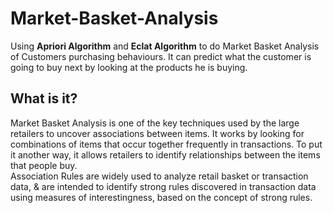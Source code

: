 # Market-Basket-Analysis
Using **Apriori Algorithm** and **Eclat Algorithm** to do Market Basket Analysis of Customers purchasing behaviours. It can predict what the customer is going to buy next by looking at the products he is buying.  

## What is it?   
Market Basket Analysis is one of the key techniques used by the large retailers to uncover associations between items. It works by looking for combinations of items that occur together frequently in transactions. To put it another way, it allows retailers to identify relationships between the items that people buy.  
Association Rules are widely used to analyze retail basket or transaction data, & are intended to identify strong rules discovered in transaction data using measures of interestingness, based on the concept of strong rules.    
